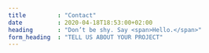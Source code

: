 ```yaml
---
title         : "Contact"
date          : 2020-04-18T18:53:00+02:00
heading       : "Don’t be shy. Say <span>Hello.</span>"
form_heading  : "TELL US ABOUT YOUR PROJECT"
---
```


